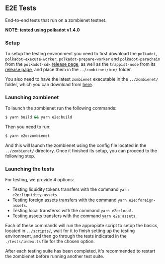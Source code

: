 ## E2E Tests

End-to-end tests that run on a zombienet testnet.

**NOTE: tested using polkadot v1.4.0**

### Setup

To setup the testing environment you need to first download the `polkadot`, `polkadot-execute-worker`, `polkadot-prepare-worker` and `polkadot-parachain` from the `polkadot-sdk` [release page](https://github.com/paritytech/polkadot-sdk/releases/latest), as well as the `trappist-node` from its [release page](https://github.com/paritytech/trappist/releases/latest), and place them in the `../zombienet/bin/` folder.

You also need to have the latest `zombienet` executable in the `../zombienet/` folder, which you can download from [here](https://github.com/paritytech/zombienet/releases/latest).
 
### Launching zombienet

To launch the zombienet run the following commands:
```bash
$ yarn build && yarn e2e:build
```
Then you need to run:
```bash
$ yarn e2e:zombienet
```
And this will launch the zombienet using the config file located in the `../zombienet/` directory. Once it finished its setup, you can proceed to the following step.

### Launching the tests

For testing, we provide 4 options:

* Testing liquidity tokens transfers with the command `yarn e2e:liquidity-assets`.
* Testing foreign assets transfers with the command `yarn e2e:foreign-assets`.
* Testing local transferss with the command `yarn e2e:local`.
* Testing assets transfers with the command `yarn e2e:assets`.

Each of these commands will run the appropiate script to setup the basics, located in `../scripts/`, wait for it to finish setting up the testing environment, and then go through the tests indicated in the `./tests/index.ts` file for the chosen option.

After each testing suite has been completed, it's recommended to restart the zombienet before running another test suite.
